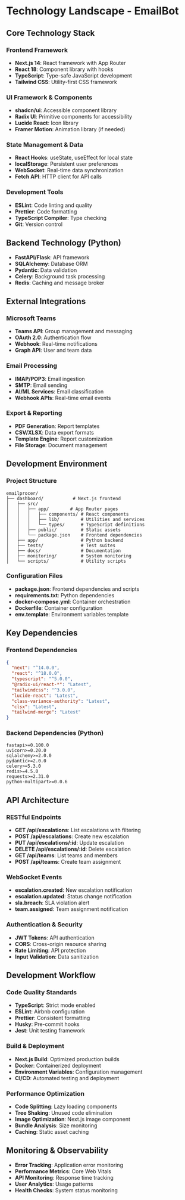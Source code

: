 # Technology Landscape - EmailBot

## Core Technology Stack

### Frontend Framework
- **Next.js 14**: React framework with App Router
- **React 18**: Component library with hooks
- **TypeScript**: Type-safe JavaScript development
- **Tailwind CSS**: Utility-first CSS framework

### UI Framework & Components
- **shadcn/ui**: Accessible component library
- **Radix UI**: Primitive components for accessibility
- **Lucide React**: Icon library
- **Framer Motion**: Animation library (if needed)

### State Management & Data
- **React Hooks**: useState, useEffect for local state
- **localStorage**: Persistent user preferences
- **WebSocket**: Real-time data synchronization
- **Fetch API**: HTTP client for API calls

### Development Tools
- **ESLint**: Code linting and quality
- **Prettier**: Code formatting
- **TypeScript Compiler**: Type checking
- **Git**: Version control

## Backend Technology (Python)
- **FastAPI/Flask**: API framework
- **SQLAlchemy**: Database ORM
- **Pydantic**: Data validation
- **Celery**: Background task processing
- **Redis**: Caching and message broker

## External Integrations

### Microsoft Teams
- **Teams API**: Group management and messaging
- **OAuth 2.0**: Authentication flow
- **Webhook**: Real-time notifications
- **Graph API**: User and team data

### Email Processing
- **IMAP/POP3**: Email ingestion
- **SMTP**: Email sending
- **AI/ML Services**: Email classification
- **Webhook APIs**: Real-time email events

### Export & Reporting
- **PDF Generation**: Report templates
- **CSV/XLSX**: Data export formats
- **Template Engine**: Report customization
- **File Storage**: Document management

## Development Environment

### Project Structure
```
emailprocer/
├── dashboard/           # Next.js frontend
│   ├── src/
│   │   ├── app/        # App Router pages
│   │   │   ├── components/ # React components
│   │   │   ├── lib/        # Utilities and services
│   │   │   └── types/      # TypeScript definitions
│   │   ├── public/         # Static assets
│   │   └── package.json    # Frontend dependencies
│   ├── app/                # Python backend
│   ├── tests/              # Test suites
│   ├── docs/               # Documentation
│   ├── monitoring/         # System monitoring
│   └── scripts/            # Utility scripts
```

### Configuration Files
- **package.json**: Frontend dependencies and scripts
- **requirements.txt**: Python dependencies
- **docker-compose.yml**: Container orchestration
- **Dockerfile**: Container configuration
- **env.template**: Environment variables template

## Key Dependencies

### Frontend Dependencies
```json
{
  "next": "^14.0.0",
  "react": "^18.0.0",
  "typescript": "^5.0.0",
  "@radix-ui/react-*": "Latest",
  "tailwindcss": "^3.0.0",
  "lucide-react": "Latest",
  "class-variance-authority": "Latest",
  "clsx": "Latest",
  "tailwind-merge": "Latest"
}
```

### Backend Dependencies (Python)
```
fastapi>=0.100.0
uvicorn>=0.20.0
sqlalchemy>=2.0.0
pydantic>=2.0.0
celery>=5.3.0
redis>=4.5.0
requests>=2.31.0
python-multipart>=0.0.6
```

## API Architecture

### RESTful Endpoints
- **GET /api/escalations**: List escalations with filtering
- **POST /api/escalations**: Create new escalation
- **PUT /api/escalations/:id**: Update escalation
- **DELETE /api/escalations/:id**: Delete escalation
- **GET /api/teams**: List teams and members
- **POST /api/teams**: Create team assignment

### WebSocket Events
- **escalation.created**: New escalation notification
- **escalation.updated**: Status change notification
- **sla.breach**: SLA violation alert
- **team.assigned**: Team assignment notification

### Authentication & Security
- **JWT Tokens**: API authentication
- **CORS**: Cross-origin resource sharing
- **Rate Limiting**: API protection
- **Input Validation**: Data sanitization

## Development Workflow

### Code Quality Standards
- **TypeScript**: Strict mode enabled
- **ESLint**: Airbnb configuration
- **Prettier**: Consistent formatting
- **Husky**: Pre-commit hooks
- **Jest**: Unit testing framework

### Build & Deployment
- **Next.js Build**: Optimized production builds
- **Docker**: Containerized deployment
- **Environment Variables**: Configuration management
- **CI/CD**: Automated testing and deployment

### Performance Optimization
- **Code Splitting**: Lazy loading components
- **Tree Shaking**: Unused code elimination
- **Image Optimization**: Next.js image component
- **Bundle Analysis**: Size monitoring
- **Caching**: Static asset caching

## Monitoring & Observability
- **Error Tracking**: Application error monitoring
- **Performance Metrics**: Core Web Vitals
- **API Monitoring**: Response time tracking
- **User Analytics**: Usage patterns
- **Health Checks**: System status monitoring 